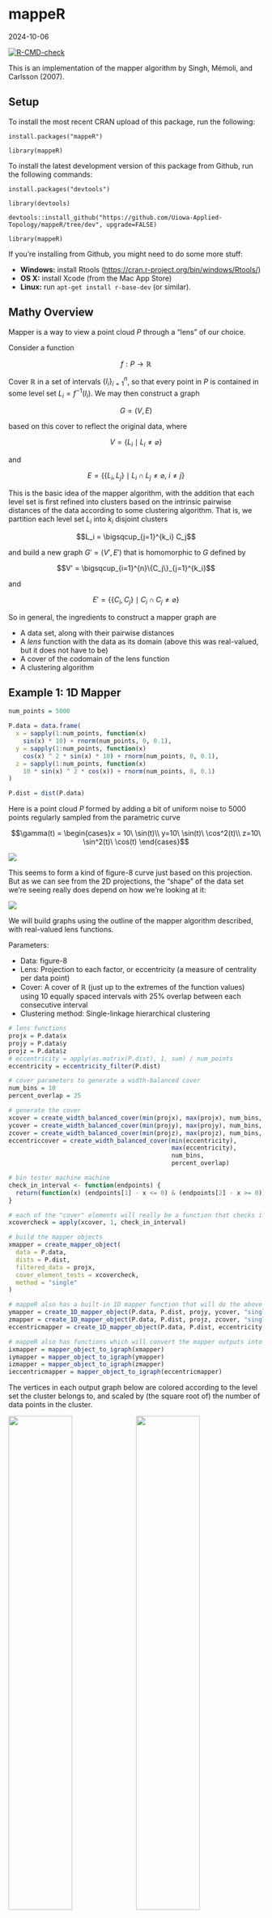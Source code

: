 mappeR
================
2024-10-06

<!-- badges: start -->

[![R-CMD-check](https://github.com/Uiowa-Applied-Topology/mappeR/actions/workflows/R-CMD-check.yaml/badge.svg)](https://github.com/Uiowa-Applied-Topology/mappeR/actions/workflows/R-CMD-check.yaml)

<!-- badges: end -->

This is an implementation of the mapper algorithm by Singh, Mémoli, and
Carlsson (2007).

## Setup

To install the most recent CRAN upload of this package, run the
following:

`install.packages("mappeR")`

`library(mappeR)`

To install the latest development version of this package from Github,
run the following commands:

`install.packages("devtools")`

`library(devtools)`

`devtools::install_github("https://github.com/Uiowa-Applied-Topology/mappeR/tree/dev", upgrade=FALSE)`

`library(mappeR)`

If you’re installing from Github, you might need to do some more stuff:

- **Windows:** install Rtools
  (<https://cran.r-project.org/bin/windows/Rtools/>)
- **OS X:** install Xcode (from the Mac App Store)
- **Linux:** run `apt-get install r-base-dev` (or similar).

## Mathy Overview

Mapper is a way to view a point cloud $P$ through a “lens” of our
choice.

Consider a function

``` math
f: P \to \mathbb{R}
```

Cover $\mathbb{R}$ in a set of intervals $`\{I_i\}_{i=1}^n`$, so that
every point in $P$ is contained in some level set $L_i = f^{-1}(I_i)$.
We may then construct a graph

``` math
G = (V,E)
```

based on this cover to reflect the original data, where

``` math
V = \{L_i \mid L_i \neq \varnothing\}
```

and

``` math
E = \{\{L_i, L_j\}\mid L_i\cap L_j \neq \varnothing,\ i\neq j\}
```

This is the basic idea of the mapper algorithm, with the addition that
each level set is first refined into clusters based on the intrinsic
pairwise distances of the data according to some clustering algorithm.
That is, we partition each level set $L_i$ into $k_i$ disjoint clusters

``` math
L_i = \bigsqcup_{j=1}^{k_i} C_j
```

and build a new graph $G' = (V', E')$ that is homomorphic to $G$ defined
by

``` math
V' = \bigsqcup_{i=1}^{n}\{C_j\}_{j=1}^{k_i}
```

and

``` math
E' = \{\{C_i, C_j\}\mid C_i\cap C_j \neq \varnothing\}
```

So in general, the ingredients to construct a mapper graph are

- A data set, along with their pairwise distances
- A *lens* function with the data as its domain (above this was
  real-valued, but it does not have to be)
- A cover of the codomain of the lens function
- A clustering algorithm

## Example 1: 1D Mapper

``` r
num_points = 5000

P.data = data.frame(
  x = sapply(1:num_points, function(x)
    sin(x) * 10) + rnorm(num_points, 0, 0.1),
  y = sapply(1:num_points, function(x)
    cos(x) ^ 2 * sin(x) * 10) + rnorm(num_points, 0, 0.1),
  z = sapply(1:num_points, function(x)
    10 * sin(x) ^ 2 * cos(x)) + rnorm(num_points, 0, 0.1)
)

P.dist = dist(P.data)
```

Here is a point cloud $P$ formed by adding a bit of uniform noise to
5000 points regularly sampled from the parametric curve

``` math
\gamma(t) = \begin{cases}x = 10\ \sin(t)\\ y=10\ \sin(t)\ \cos^2(t)\\ z=10\ \sin^2(t)\ \cos(t) \end{cases}
```

<img src="README_files/figure-gfm/fig8-1.png"/>

This seems to form a kind of figure-8 curve just based on this
projection. But as we can see from the 2D projections, the “shape” of
the data set we’re seeing really does depend on how we’re looking at it:

<img src="README_files/figure-gfm/plotting_the_curve-1.png" style="display: block; margin: auto;" />

We will build graphs using the outline of the mapper algorithm
described, with real-valued lens functions.

Parameters:

- Data: figure-8
- Lens: Projection to each factor, or eccentricity (a measure of
  centrality per data point)
- Cover: A cover of $\mathbb{R}$ (just up to the extremes of the
  function values) using 10 equally spaced intervals with 25% overlap
  between each consecutive interval
- Clustering method: Single-linkage hierarchical clustering

``` r
# lens functions
projx = P.data$x
projy = P.data$y
projz = P.data$z
# eccentricity = apply(as.matrix(P.dist), 1, sum) / num_points
eccentricity = eccentricity_filter(P.dist)

# cover parameters to generate a width-balanced cover
num_bins = 10
percent_overlap = 25

# generate the cover
xcover = create_width_balanced_cover(min(projx), max(projx), num_bins, percent_overlap)
ycover = create_width_balanced_cover(min(projy), max(projy), num_bins, percent_overlap)
zcover = create_width_balanced_cover(min(projz), max(projz), num_bins, percent_overlap)
eccentriccover = create_width_balanced_cover(min(eccentricity),
                                             max(eccentricity),
                                             num_bins,
                                             percent_overlap)

# bin tester machine machine
check_in_interval <- function(endpoints) {
  return(function(x) (endpoints[1] - x <= 0) & (endpoints[2] - x >= 0))
}

# each of the "cover" elements will really be a function that checks if a data point lives in it
xcovercheck = apply(xcover, 1, check_in_interval)

# build the mapper objects
xmapper = create_mapper_object(
  data = P.data,
  dists = P.dist,
  filtered_data = projx,
  cover_element_tests = xcovercheck,
  method = "single"
)

# mappeR also has a built-in 1D mapper function that will do the above for you
ymapper = create_1D_mapper_object(P.data, P.dist, projy, ycover, "single")
zmapper = create_1D_mapper_object(P.data, P.dist, projz, zcover, "single")
eccentricmapper = create_1D_mapper_object(P.data, P.dist, eccentricity, eccentriccover, "single")

# mappeR also has functions which will convert the mapper outputs into igraph format
ixmapper = mapper_object_to_igraph(xmapper)
iymapper = mapper_object_to_igraph(ymapper)
izmapper = mapper_object_to_igraph(zmapper)
ieccentricmapper = mapper_object_to_igraph(eccentricmapper)
```

The vertices in each output graph below are colored according to the
level set the cluster belongs to, and scaled by (the square root of) the
number of data points in the cluster.

<img src="README_files/figure-gfm/mapping_the_mapper-1.png" width="50%" /><img src="README_files/figure-gfm/mapping_the_mapper-2.png" width="50%" /><img src="README_files/figure-gfm/mapping_the_mapper-3.png" width="50%" /><img src="README_files/figure-gfm/mapping_the_mapper-4.png" width="50%" />

## Example 2: ball mapper

By toying with the general mapper parameters, we can obtain different
flavors of the algorithm. In the *ball mapper* flavor, we simply use the
inclusion into the ambient space of the data as our lens function, and
let the cover do the work. Specifically, we cover the ambient space with
$\varepsilon$-balls by creating a $\varepsilon$-net, which can be done
with a greedy algorithm.

Parameters:

- Data: figure-8
- Cover: set of $\varepsilon$-balls in $\mathbb{R^3}$
- Lens function: inclusion from $P\hookrightarrow\mathbb{R}^3$
- Clustering method: none (or, “any data set is one big cluster”-type
  clustering)

There’s a secret parameter here, which is $\varepsilon$. Below are
output graphs for varying values of $\varepsilon$; the sizing is as with
the 1D mapper, but no coloring is done as each vertex would have to
receive its own color in this flavor, which is redundant.

``` r
# creates a cover using a greedy algorithm
balls1 = create_balls(data = P.data, dists = P.dist, eps = .25)

# ball tester machine machine
is_in_ball <- function(ball) {
  return(function(x) x %in% ball)
}

# filtering is just giving back the data (row names because my balls are lists of data point names, so the filter should match)
ballmapper1 = create_mapper_object(P.data, P.dist, rownames(P.data), lapply(balls1, is_in_ball))

# mappeR has a built-in ball mapper function to do this for you
ballmapper2 = create_ball_mapper_object(P.data, P.dist, .5)
ballmapper3 = create_ball_mapper_object(P.data, P.dist, 1)
ballmapper4 = create_ball_mapper_object(P.data, P.dist, 2)
```

<img src="README_files/figure-gfm/ballmapper_time-1.png" width="50%" /><img src="README_files/figure-gfm/ballmapper_time-2.png" width="50%" /><img src="README_files/figure-gfm/ballmapper_time-3.png" width="50%" /><img src="README_files/figure-gfm/ballmapper_time-4.png" width="50%" />

## Built-ins

# Mapper Flavors

`mappeR` has built-in methods for:

**1D mapper**

`create_1D_mapper_object(data, dists, filtered_data, cover, clustering_method)`

- Lens: $P \to \mathbb{R}$
- Cover: intervals
- Clustering: yes

**Ball mapper**

`create_ball_mapper_object(data, dists, eps)`

- Lens: $P \to P$ by identity
- Cover: $\varepsilon$-balls in ambient $P$-space
- Clustering: no

**Clusterball mapper**

`create_clusterball_mapper_object(data, ball_dists, clustering_dists, eps, clustering_method)`

- Lens: $P \to P$ by identity
- Cover: $\varepsilon$-balls in ambient $P$-space
- Clustering: yes

# Clustering

`mappeR` supports:

**Hierarchical Clustering**

- `"single"`: single linkage
